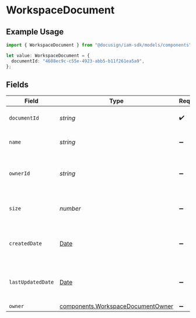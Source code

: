 # WorkspaceDocument

## Example Usage

```typescript
import { WorkspaceDocument } from "@docusign/iam-sdk/models/components";

let value: WorkspaceDocument = {
  documentId: "4608ec9c-c55e-4923-abb5-b11f261ea5a9",
};
```

## Fields

| Field                                                                                         | Type                                                                                          | Required                                                                                      | Description                                                                                   |
| --------------------------------------------------------------------------------------------- | --------------------------------------------------------------------------------------------- | --------------------------------------------------------------------------------------------- | --------------------------------------------------------------------------------------------- |
| `documentId`                                                                                  | *string*                                                                                      | :heavy_check_mark:                                                                            | The ID of the document                                                                        |
| `name`                                                                                        | *string*                                                                                      | :heavy_minus_sign:                                                                            | The name of the document                                                                      |
| `ownerId`                                                                                     | *string*                                                                                      | :heavy_minus_sign:                                                                            | The ID of the user who owns the document                                                      |
| `size`                                                                                        | *number*                                                                                      | :heavy_minus_sign:                                                                            | The size of the document in bytes                                                             |
| `createdDate`                                                                                 | [Date](https://developer.mozilla.org/en-US/docs/Web/JavaScript/Reference/Global_Objects/Date) | :heavy_minus_sign:                                                                            | The date the document was created                                                             |
| `lastUpdatedDate`                                                                             | [Date](https://developer.mozilla.org/en-US/docs/Web/JavaScript/Reference/Global_Objects/Date) | :heavy_minus_sign:                                                                            | The date the document was last updated                                                        |
| `owner`                                                                                       | [components.WorkspaceDocumentOwner](../../models/components/workspacedocumentowner.md)        | :heavy_minus_sign:                                                                            | N/A                                                                                           |